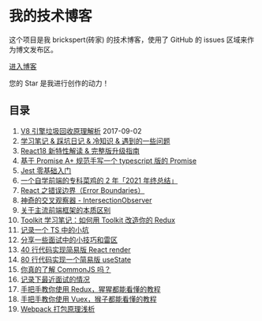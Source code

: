 # 我的技术博客

这个项目是我 brickspert(砖家) 的技术博客，使用了 GitHub 的 issues 区域来作为博文发布区。

[进入博客](https://github.com/li-jia-nan/my-blog/issues)

您的 Star 是我进行创作的动力！

## 目录

1. [V8 引擎垃圾回收原理解析](https://github.com/li-jia-nan/my-blog/issues/20) 2017-09-02
1. [学习笔记 & 踩坑日记 & 冷知识 & 遇到的一些问题](https://github.com/li-jia-nan/my-blog/issues/19)
1. [React18 新特性解读 & 完整版升级指南](https://github.com/li-jia-nan/my-blog/issues/18)
1. [基于 Promise A+ 规范手写一个 typescript 版的 Promise](https://github.com/li-jia-nan/my-blog/issues/17)
1. [Jest 零基础入门](https://github.com/li-jia-nan/my-blog/issues/16)
1. [一个自学前端的专科菜鸡的 2 年「2021 年终总结」](https://github.com/li-jia-nan/my-blog/issues/15)
1. [React 之错误边界（Error Boundaries）](https://github.com/li-jia-nan/my-blog/issues/14)
1. [神奇的交叉观察器 - IntersectionObserver](https://github.com/li-jia-nan/my-blog/issues/13)
1. [关于主流前端框架的本质区别](https://github.com/li-jia-nan/my-blog/issues/12)
1. [Toolkit 学习笔记：如何用 Toolkit 改造你的 Redux](https://github.com/li-jia-nan/my-blog/issues/11)
1. [记录一个 TS 中的小坑](https://github.com/li-jia-nan/my-blog/issues/10)
1. [分享一些面试中的小技巧和雷区](https://github.com/li-jia-nan/my-blog/issues/9)
1. [40 行代码实现简易版 React render](https://github.com/li-jia-nan/my-blog/issues/8)
1. [80 行代码实现一个简易版 useState](https://github.com/li-jia-nan/my-blog/issues/7)
1. [你真的了解 CommonJS 吗？](https://github.com/li-jia-nan/my-blog/issues/6)
1. [记录下最近面试的情况](https://github.com/li-jia-nan/my-blog/issues/5)
1. [手把手教你使用 Redux，猩猩都能看懂的教程](https://github.com/li-jia-nan/my-blog/issues/4)
1. [手把手教你使用 Vuex，猴子都能看懂的教程](https://github.com/li-jia-nan/my-blog/issues/3)
1. [Webpack 打包原理浅析](https://github.com/li-jia-nan/my-blog/issues/2)
